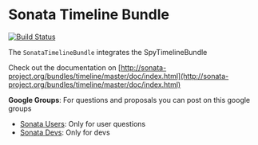 Sonata Timeline Bundle
==================

[![Build Status](https://api.travis-ci.org/sonata-project/SonataTimelineBundle.png)](https://travis-ci.org/sonata-project/SonataTimelineBundle)

The ``SonataTimelineBundle`` integrates the SpyTimelineBundle

Check out the documentation on [http://sonata-project.org/bundles/timeline/master/doc/index.html](http://sonata-project.org/bundles/timeline/master/doc/index.html)

**Google Groups**: For questions and proposals you can post on this google groups

* [Sonata Users](https://groups.google.com/group/sonata-users): Only for user questions
* [Sonata Devs](https://groups.google.com/group/sonata-devs): Only for devs
